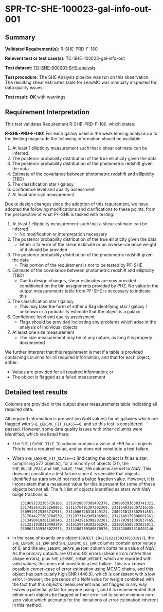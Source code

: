 # SPR-TC-SHE-100023-gal-info-out-001

## Summary

**Validated Requirement(s):** R-SHE-PRD-F-180

**Relevent test or test case(s):** TC-SHE-100023-gal-info-out

**Test dataset:** [TD-SHE-000001-SHE-analysis](TD/TD-SHE-000001-SHE-analysis.html)

**Test procedure:** The SHE Analysis pipeline was run on this observation. The resulting shear estimates table for LensMC was manually inspected for data quality issues.

**Test result:** **OK** with warnings

## Requirement Interpretation

This test validates Requirement R-SHE-PRD-F-180, which states:

**R-SHE-PRD-F-180:** For each galaxy used in the weak lensing analysis up to the limiting magnitude the following information should be available:

1. At least 1 ellipticity measurement such that a shear estimate can be inferred.
2. The posterior probability distribution of the true ellipticity given the data
3. The posterior probability distribution of the photometric redshift given the data
4. Estimate of the covariance between photometric redshift and ellipticity (TBD)
5. The classification star / galaxy
6. Confidence level and quality assessment
7. At least one size measurement

Due to design changes since the adoption of this requirement, we have adopted the following modifications and clarifications to these points, from the perspective of what PF-SHE is tasked with testing:

1. At least 1 ellipticity measurement such that a shear estimate can be inferred.
    * No modification or interpretation necessary
2. The posterior probability distribution of the true ellipticity given the data
    * Either a 1&sigma; error of the shear estimate or an inverse-variance weight of it should be provided
3. The posterior probability distribution of the photometric redshift given the data
    * This portion of the requirement is not to be tested by PF-SHE
4. Estimate of the covariance between photometric redshift and ellipticity (TBD)
    * Due to design changes, shear estimates are now provided conditioned on the bin assignments provided by PHZ. No value in the output measurements table from PF-SHE is necessary to indicate this
5. The classification star / galaxy
    * This may take the form of either a flag identifying star / galaxy / unknown or a probability estimate that the object is a galaxy
6. Confidence level and quality assessment
    * Flags should be provided indicating any problems which arise in the analysis of individual objects
7. At least one size measurement
    * The size measurement may be of any nature, as long it is properly documented

We further interpret that this requirement is met if a table is provided containing columns for all required information, and that for each object, either:
* Values are provided for all required information; or
* The object is flagged as a failed measurement

## Detailed test results

Columns are provided in the output shear measurements table indicating all required data.

All required information is present (no *NaN* values) for all galaxies which are flagged with `SHE_LENSMC_FIT_FLAGS==0`, and so this test is considered passed. However, some data quality issues with other columns were identified, which are listed here:

- The `SHE_LENSMC_TILE_ID` column contains a value of -99 for all objects. This is not a required value, and so does not constitute a test failure.

- When `SHE_LENSMC_FIT_CLASS==1` (indicating the object is fit as a star, comprising 577 objects), for a minority of objects (21), the `SHE_BULGE_FRAC` and `SHE_BULGE_FRAC_ERR` columns are set to *NaN*. This does not constitute a test failure since it is sensible that objects identified as stars would not need a bulge fraction value. However, it is inconsistent that a measured value for this is present for some of these objects but not all. The full list of objects identified as stars with *NaN* bulge fractions is:

```
       2319692232305728186, 2310728037305492379, 2309952936303741321,
       2317482641305260952, 2311576491307302369, 2311540336307216355,
       2309949125303742913, 2314066726310149124, 2309230123302554581,
       2317644277308784539, 2312073142305406908, 2312149179308601861,
       2313490419301160246, 2311942916308202307, 2317783931301837465,
       2313231028310499349, 2316159760302205268, 2310016505303935911,
       2309621539303022975, 2313380769309876970, 2313230057310493246
```

- In the case of exactly one object (`OBJECT_ID=2316211393305331917`), the `SHE_LENSMC_E1_ERR` and `SHE_LENSMC_E2_ERR` columns contain error values of 0, and the `SHE_LENSMC_SHAPE_WEIGHT` column contains a value of *NaN*. As the primary outputs are G1 and G2 errors (shear errors rather than shape errors), plus `SHE_LENSMC_SHEAR_WEIGHT`, which are reported with valid values, this does not constitute a test failure. This is a known possible corner-case of error estimation using MCMC chains, and this object has particularly high SNR (446.9), which is consistent with a low error. However, the presence of a *NaN* value for weight combined with the fact that this object's measurement was not flagged in any way leaves a potential pitfall for anyone using it, and it is recommended that either such objects be flagged or their error set to some minimum non-zero value which accounts for the limitations of error estimation inherent in this method.
